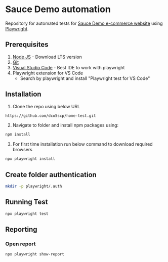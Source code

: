 # Sauce Demo automation

Repository for automated tests for [Sauce Demo e-commerce website](https://www.saucedemo.com/) using [Playwright](https://playwright.dev/).

## Prerequisites 
1. [Node JS](https://nodejs.org/) - Download LTS version
2. [Git](https://git-scm.com/)
3. [Visual Studio Code](https://code.visualstudio.com/) - Best IDE to work with playwright
4. Playwright extension for VS Code
    - Search by playwright and install "Playwright test for VS Code"

## Installation

1. Clone the repo using below URL

```sh
https://github.com/dco5scp/home-test.git
```

2. Navigate to folder and install npm packages using:

```sh
npm install 
```

3. For first time installation run below command to download required browsers

```sh
npx playwright install
```

## Create folder authentication 
```sh
mkdir -p playwright/.auth
```

## Running Test

```bash
npx playwright test
```


## Reporting
### Open report

```bash
npx playwright show-report
```